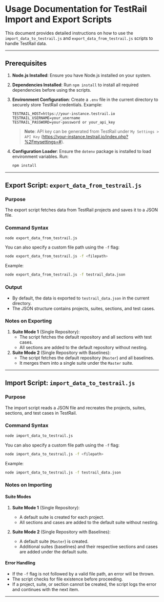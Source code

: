 # Usage Documentation for TestRail Import and Export Scripts

This document provides detailed instructions on how to use the `import_data_to_testrail.js` and `export_data_from_testrail.js` scripts to handle TestRail data.

---

## Prerequisites

1. **Node.js Installed**: Ensure you have Node.js installed on your system.
2. **Dependencies Installed**: Run `npm install` to install all required dependencies before using the scripts.
3. **Environment Configuration**: Create a `.env` file in the current directory to securely store TestRail credentials. Example:
   ```env
   TESTRAIL_HOST=https://your-instance.testrail.io
   TESTRAIL_USERNAME=your_username
   TESTRAIL_PASSWORD=your-password or your_api_key
   ```

   > **Note**: API key can be generated from TestRail under `My Settings > API Key` (https://your-instance.testrail.io/index.php?%2Fmysettings=#).
4. **Configuration Loader**: Ensure the `dotenv` package is installed to load environment variables. Run:
   ```bash
   npm install
   ```

---

## Export Script: `export_data_from_testrail.js`

### Purpose
The export script fetches data from TestRail projects and saves it to a JSON file.

### Command Syntax
```bash
node export_data_from_testrail.js
```

You can also specify a custom file path using the `-f` flag:
```bash
node export_data_from_testrail.js -f <filepath>
```
Example:
```bash
node export_data_from_testrail.js -f testrail_data.json
```

### Output
- By default, the data is exported to `testrail_data.json` in the current directory.
- The JSON structure contains projects, suites, sections, and test cases.

### Notes on Exporting
1. **Suite Mode 1** (Single Repository):
   - The script fetches the default repository and all sections with test cases.
   - All sections are added to the default repository without nesting.
2. **Suite Mode 2** (Single Repository with Baselines):
   - The script fetches the default repository (`Master`) and all baselines.
   - It merges them into a single suite under the `Master` suite.

---

## Import Script: `import_data_to_testrail.js`

### Purpose
The import script reads a JSON file and recreates the projects, suites, sections, and test cases in TestRail.

### Command Syntax
```bash
node import_data_to_testrail.js
```

You can also specify a custom file path using the `-f` flag:
```bash
node import_data_to_testrail.js -f <filepath>
```
Example:
```bash
node import_data_to_testrail.js -f testrail_data.json
```

### Notes on Importing

#### Suite Modes
1. **Suite Mode 1** (Single Repository):
   - A default suite is created for each project.
   - All sections and cases are added to the default suite without nesting.

2. **Suite Mode 2** (Single Repository with Baselines):
   - A default suite (`Master`) is created.
   - Additional suites (baselines) and their respective sections and cases are added under the default suite.

#### Error Handling
- If the `-f` flag is not followed by a valid file path, an error will be thrown.
- The script checks for file existence before proceeding.
- If a project, suite, or section cannot be created, the script logs the error and continues with the next item.

---

